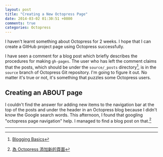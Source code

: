 ```yaml
---
layout: post
title: "Creating a New Octopress Page"
date: 2014-03-02 01:30:51 +0800
comments: true
categories: Octopress
---
```


I haven't learnt something about Octopress for 2 weeks.  I hope that I
can create a GitHub project page using Octopress successfully.

I have seen a comment for a blog post which briefly describes the
procedures for making `gh-pages`.  The user who has left the comment
claims that the posts, which should be under the `source/_posts`
directory[^doc], is in the `source` branch of Octopress Git
repository.  I'm going to figure it out.  No matter it's true or not,
it's something that puzzles some Octopress users.

Creating an ABOUT page
----

I couldn't find the answer for adding new items to the navigation bar
at the top of the posts and under the header in an Octopress blog
because I didn't know the Google search words.  This afternoon, I
found that googling "octopress page navigation" help.  I managed to
find a blog post on that.[^octopress_about]

----
[^doc]: [Blogging Basics](http://octopress.org/docs/blogging/)
[^octopress_about]: [為 Octopress 添加新的頁面][new_page]

[new_page]: http://icodeit.org/2013/01/add-new-page-to-octopress/
